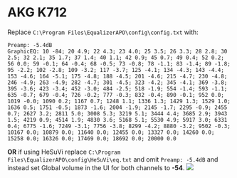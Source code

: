 # AKG K712
Replace `C:\Program Files\EqualizerAPO\config\config.txt` with:
```
Preamp: -5.4dB
GraphicEQ: 10 -84; 20 4.9; 22 4.3; 23 4.0; 25 3.5; 26 3.3; 28 2.8; 30 2.5; 32 2.1; 35 1.7; 37 1.4; 40 1.1; 42 0.9; 45 0.7; 49 0.4; 52 0.2; 56 0.0; 59 -0.1; 64 -0.4; 68 -0.5; 73 -0.8; 78 -1.1; 83 -1.4; 89 -1.8; 95 -2.2; 102 -2.8; 109 -3.2; 117 -3.7; 125 -4.1; 134 -4.3; 143 -4.4; 153 -4.6; 164 -5.1; 175 -4.8; 188 -4.5; 201 -4.6; 215 -4.7; 230 -4.8; 246 -4.9; 263 -4.9; 282 -4.7; 301 -4.5; 323 -4.2; 345 -4.1; 369 -3.8; 395 -3.6; 423 -3.4; 452 -3.0; 484 -2.5; 518 -1.9; 554 -1.4; 593 -1.1; 635 -0.7; 679 -0.4; 726 -0.2; 777 -0.3; 832 -0.4; 890 -0.1; 952 0.0; 1019 -0.0; 1090 0.2; 1167 0.7; 1248 1.1; 1336 1.3; 1429 1.3; 1529 1.0; 1636 0.5; 1751 -0.5; 1873 -1.6; 2004 -1.9; 2145 -1.7; 2295 -0.9; 2455 0.7; 2627 3.2; 2811 5.0; 3008 5.3; 3219 5.1; 3444 4.4; 3685 2.9; 3943 1.5; 4219 0.9; 4514 1.9; 4830 3.6; 5168 5.1; 5530 4.9; 5917 3.0; 6331 0.4; 6775 -1.6; 7249 -3.1; 7756 -3.8; 8299 -4.2; 8880 -3.2; 9502 -0.3; 10167 0.0; 10879 0.0; 11640 0.0; 12455 0.0; 13327 0.0; 14260 0.0; 15258 0.0; 16326 0.0; 17469 0.0; 18692 0.0; 20000 0.0
```
**OR** if using HeSuVi replace `C:\Program Files\EqualizerAPO\config\HeSuVi\eq.txt` and omit `Preamp: -5.4dB` and instead set Global volume in the UI for both channels to **-54**.
![](https://raw.githubusercontent.com/jaakkopasanen/AutoEq/master/results/Headphone.com/innerfidelity/onear/AKG%20K712/AKG%20K712.png)